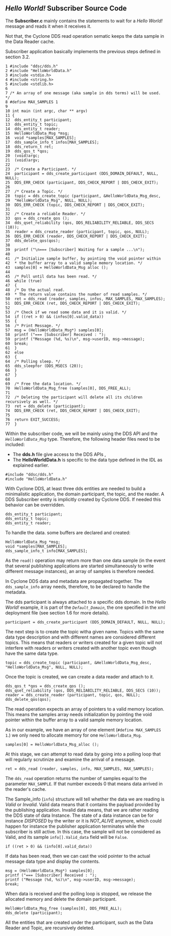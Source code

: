 ## _Hello World!_ Subscriber Source Code

The **Subscriber.c** mainly contains the statements to wait for a _Hello World!_ message and reads it when it receives it.

Not that, the Cyclone DDS read operation sematic keeps the data sample in the Data Reader cache.

Subscriber application basically implements the previous steps defined in section 3.2.

```
1 #include "ddsc/dds.h"
2 #include "HelloWorldData.h"
3 #include <stdio.h>
4 #include <string.h>
5 #include <stdlib.h>
6
7 /* An array of one message (aka sample in dds terms) will be used. */
8 #define MAX_SAMPLES 1
9
10 int main (int argc, char ** argv)
11 {
12	dds_entity_t participant;
13	dds_entity_t topic;
14 	dds_entity_t reader;
15 	HelloWorldData_Msg *msg;
16	void *samples[MAX_SAMPLES];
17	dds_sample_info_t infos[MAX_SAMPLES];
18	dds_return_t ret;
19	dds_qos_t *qos;
20	(void)argc;
21	(void)argv;
22
23	/* Create a Participant. */
24	participant = dds_create_participant (DDS_DOMAIN_DEFAULT, NULL, NULL);
25	DDS_ERR_CHECK (participant, DDS_CHECK_REPORT | DDS_CHECK_EXIT);
26
27	/* Create a Topic. */
28	topic = dds_create_topic (participant, &HelloWorldData_Msg_desc,
29	"HelloWorldData_Msg", NULL, NULL);
30	DDS_ERR_CHECK (topic, DDS_CHECK_REPORT | DDS_CHECK_EXIT);
31
32	/* Create a reliable Reader. */
33	qos = dds_create_qos ();
34	dds_qset_reliability (qos, DDS_RELIABILITY_RELIABLE, DDS_SECS (10));
35	reader = dds_create_reader (participant, topic, qos, NULL);
36	DDS_ERR_CHECK (reader, DDS_CHECK_REPORT | DDS_CHECK_EXIT);
37	dds_delete_qos(qos);
38
39	printf ("\n=== [Subscriber] Waiting for a sample ...\n");
40
41	/* Initialize sample buffer, by pointing the void pointer within
42	* the buffer array to a valid sample memory location. */
43	samples[0] = HelloWorldData_Msg alloc ();
44
45	/* Poll until data has been read. */
46	while (true)
47	{
48	/* Do the actual read.
49	* The return value contains the number of read samples. */
50	ret = dds_read (reader, samples, infos, MAX_SAMPLES, MAX_SAMPLES);
51	DDS_ERR_CHECK (ret, DDS_CHECK_REPORT | DDS_CHECK_EXIT);
52
53	/* Check if we read some data and it is valid. */
54	if ((ret > 0) && (infos[0].valid_data))
55	{
56	/* Print Message. */
57	msg = (HelloWorldData_Msg*) samples[0];
58	printf ("=== [Subscriber] Received : ");
59	printf ("Message (%d, %s)\n", msg->userID, msg->message);
60	break;
61	}
62	else
63	{
64	/* Polling sleep. */
65	dds_sleepfor (DDS_MSECS (20));
66	}
67	}
68
69	/* Free the data location. */
70	HelloWorldData_Msg_free (samples[0], DDS_FREE_ALL);
71
72	/* Deleting the participant will delete all its children recursively as well. */
73	ret = dds_delete (participant);
74	DDS_ERR_CHECK (ret, DDS_CHECK_REPORT | DDS_CHECK_EXIT);
75
76 	return EXIT_SUCCESS;
77  }
```


Within the subscriber code, we will be mainly using the DDS API and the _`HelloWorldData_Msg`_ type. Therefore, the following header files need to be included:

- The **dds.h** file give access to the DDS APIs ,
- The **HelloWorldData.h** is specific to the data type defined in the IDL as explained earlier.

```
#include "ddsc/dds.h"
#include "HelloWorldData.h"
```


With Cyclone DDS, at least three dds entities are needed to build a minimalistic application, the domain participant, the topic, and the reader. A DDS Subscriber entity is implicitly created by Cyclone DDS. If needed this behavior can be overridden.

```
dds_entity_t participant; 
dds_entity_t topic; 
dds_entity_t reader;
```


To handle the data. some buffers are declared and created: 

```
HelloWorldData_Msg *msg; 
void *samples[MAX_SAMPLES];
dds_sample_info_t info[MAX_SAMPLES];
```

As the `read()` operation may return more than one data sample (in the event that several publishing applications are started simultaneously to write different message instances), an array of samples is therefore needed.

In Cyclone DDS data and metadata are propagated together. The `dds_sample_info` array needs, therefore, to be declared to handle the metadata.

The dds participant is always attached to a specific dds domain. In the _Hello World!_ example, it is part of the _`Default_Domain`_, the one specified in the xml deployment file (see section 1.6 for more details).

```
participant = dds_create_participant (DDS_DOMAIN_DEFAULT, NULL, NULL);
```

The next step is to create the topic witha given name. Topics with the same data type description and with different names are considered different topics. This means that readers or writers created for a given topic will not interfere with readers or writers created with another topic even though have the same data type.

```
topic = dds_create_topic (participant, &HelloWorldData_Msg_desc, "HelloWorldData_Msg", NULL, NULL);
```


Once the topic is created, we can create a data reader and attach to it. 

```
dds_qos_t *qos = dds_create_qos ();
dds_qset_reliability (qos, DDS_RELIABILITY_RELIABLE, DDS_SECS (10)); 
reader = dds_create_reader (participant, topic, qos, NULL); 
dds_delete_qos(qos);
```

The read operation expects an array of pointers to a valid memory location. This means the samples array needs initialization by pointing the void pointer within the buffer array to a valid sample memory location.

As in our example, we have an array of one element (`#define MAX_SAMPLES 1`.) we only need to allocate memory for one `HelloWorldData_Msg`.

```
samples[0] = HelloWorldData_Msg_alloc ();
```

At this stage, we can attempt to read data by going into a polling loop that will regularly scrutinize and examine the arrival of a message.

```
ret = dds_read (reader, samples, info, MAX_SAMPLES, MAX_SAMPLES);
```


The `dds_read` operation returns the number of samples equal to the parameter `MAX_SAMPLE`. If that number exceeds 0 that means data arrived in the reader's cache.

The Sample_info (`info`) structure will tell whether the data we are reading is _Valid_ or _Invalid_. Valid data means that it contains the payload provided by the publishing application. Invalid data means, that we are rather reading the DDS state of data Instance. The state of a data instance can be for instance _DISPOSED_ by the writer or it is _NOT\_ALIVE_ anymore, which could happen for instance the publisher application terminates while the subscriber is still active. In this case, the sample will not be considered as Valid, and its sample `info[].Valid_data` field will be `False`.

```
if ((ret > 0) && (info[0].valid_data))
```


If data has been read, then we can cast the void pointer to the actual message data type and display the contents.

```
msg = (HelloWorldData_Msg*) samples[0]; 
printf ("=== [Subscriber] Received : ");
printf ("Message (%d, %s)\n", msg->userID, msg->message);
break;
```


When data is received and the polling loop is stopped, we release the allocated memory and delete the domain participant. 

```
HelloWorldData_Msg_free (samples[0], DDS_FREE_ALL); 
dds_delete (participant);
```

All the entities that are created under the participant, such as the Data Reader and Topic, are recursively deleted.